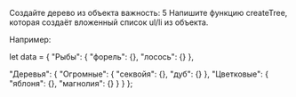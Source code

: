 Создайте дерево из объекта
важность: 5
Напишите функцию createTree, которая создаёт вложенный список ul/li из объекта.

Например:

let data = {
  "Рыбы": {
    "форель": {},
    "лосось": {}
  },

  "Деревья": {
    "Огромные": {
      "секвойя": {},
      "дуб": {}
    },
    "Цветковые": {
      "яблоня": {},
      "магнолия": {}
    }
  }
};